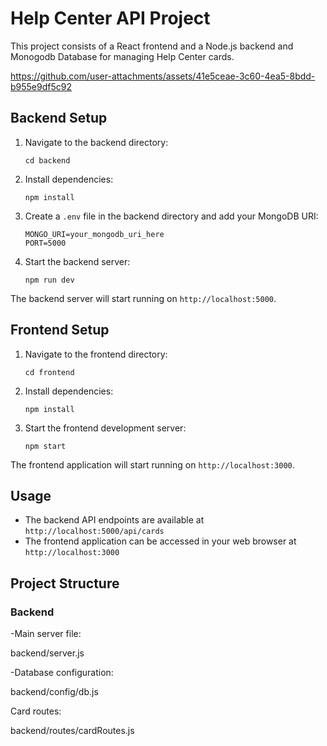 # Help Center API Project

This project consists of a React frontend and a Node.js backend and Monogodb Database for managing Help Center cards.



https://github.com/user-attachments/assets/41e5ceae-3c60-4ea5-8bdd-b955e9df5c92



## Backend Setup

1. Navigate to the backend directory:
   ```
   cd backend
   ```

2. Install dependencies:
   ```
   npm install
   ```

3. Create a `.env` file in the backend directory and add your MongoDB URI:
   ```
   MONGO_URI=your_mongodb_uri_here
   PORT=5000
   ```

4. Start the backend server:
   ```
   npm run dev
   ```

The backend server will start running on `http://localhost:5000`.

## Frontend Setup

1. Navigate to the frontend directory:
   ```
   cd frontend
   ```

2. Install dependencies:
   ```
   npm install
   ```

3. Start the frontend development server:
   ```
   npm start
   ```

The frontend application will start running on `http://localhost:3000`.

## Usage

- The backend API endpoints are available at `http://localhost:5000/api/cards`
- The frontend application can be accessed in your web browser at `http://localhost:3000`

## Project Structure

### Backend

-Main server file: 

backend/server.js

-Database configuration:

backend/config/db.js

Card routes:

backend/routes/cardRoutes.js
